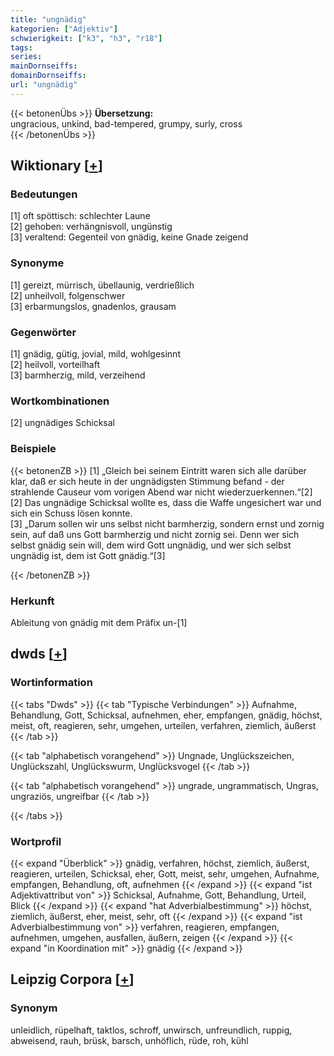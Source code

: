 ```yaml
---
title: "ungnädig"
kategorien: ["Adjektiv"]
schwierigkeit: ["k3", "h3", "r18"]
tags:
series:
mainDornseiffs:
domainDornseiffs:
url: "ungnädig"
---
```


{{< betonenÜbs >}}
**Übersetzung:**  
ungracious, unkind, bad-tempered, grumpy, surly, cross  
{{< /betonenÜbs >}}

## Wiktionary [[+](https://de.wiktionary.org/wiki/ungnädig)]

### Bedeutungen
[1] oft spöttisch: schlechter Laune  
[2] gehoben: verhängnisvoll, ungünstig  
[3] veraltend: Gegenteil von gnädig, keine Gnade zeigend  

### Synonyme
[1] gereizt, mürrisch, übellaunig, verdrießlich  
[2] unheilvoll, folgenschwer  
[3] erbarmungslos, gnadenlos, grausam  

### Gegenwörter
[1] gnädig, gütig, jovial, mild, wohlgesinnt  
[2] heilvoll, vorteilhaft  
[3] barmherzig, mild, verzeihend  

### Wortkombinationen
[2] ungnädiges Schicksal  

### Beispiele
{{< betonenZB >}}
[1] „Gleich bei seinem Eintritt waren sich alle darüber klar, daß er sich heute in der ungnädigsten Stimmung befand - der strahlende Causeur vom vorigen Abend war nicht wiederzuerkennen.“[2]  
[2] Das ungnädige Schicksal wollte es, dass die Waffe ungesichert war und sich ein Schuss lösen konnte.  
[3] „Darum sollen wir uns selbst nicht barmherzig, sondern ernst und zornig sein, auf daß uns Gott barmherzig und nicht zornig sei. Denn wer sich selbst gnädig sein will, dem wird Gott ungnädig, und wer sich selbst ungnädig ist, dem ist Gott gnädig.“[3]  

{{< /betonenZB >}}
### Herkunft
Ableitung von gnädig mit dem Präfix un-[1]  



## dwds [[+](https://www.dwds.de/wb/ungnädig)]

### Wortinformation
{{< tabs "Dwds" >}}
{{< tab "Typische Verbindungen" >}}
Aufnahme, Behandlung, Gott, Schicksal, aufnehmen, eher, empfangen, gnädig, höchst, meist, oft, reagieren, sehr, umgehen, urteilen, verfahren, ziemlich, äußerst
{{< /tab >}}

{{< tab "alphabetisch vorangehend" >}}
Ungnade, Unglückszeichen, Unglückszahl, Unglückswurm, Unglücksvogel
{{< /tab >}}

{{< tab "alphabetisch vorangehend" >}}
ungrade, ungrammatisch, Ungras, ungraziös, ungreifbar
{{< /tab >}}

{{< /tabs >}}

### Wortprofil
{{< expand "Überblick" >}} gnädig, verfahren, höchst, ziemlich, äußerst, reagieren, urteilen, Schicksal, eher, Gott, meist, sehr, umgehen, Aufnahme, empfangen, Behandlung, oft, aufnehmen {{< /expand >}}
{{< expand "ist Adjektivattribut von" >}} Schicksal, Aufnahme, Gott, Behandlung, Urteil, Blick {{< /expand >}}
{{< expand "hat Adverbialbestimmung" >}} höchst, ziemlich, äußerst, eher, meist, sehr, oft {{< /expand >}}
{{< expand "ist Adverbialbestimmung von" >}} verfahren, reagieren, empfangen, aufnehmen, umgehen, ausfallen, äußern, zeigen {{< /expand >}}
{{< expand "in Koordination mit" >}} gnädig {{< /expand >}}

## Leipzig Corpora [[+](https://corpora.uni-leipzig.de/en/res?word=ungnädig&corpusId=deu_newscrawl-public_2018)]


### Synonym
unleidlich, rüpelhaft, taktlos, schroff, unwirsch, unfreundlich, ruppig, abweisend, rauh, brüsk, barsch, unhöflich, rüde, roh, kühl

